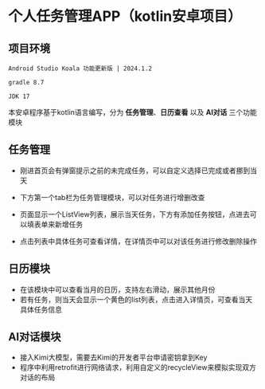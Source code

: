 # 个人任务管理APP（kotlin安卓项目）

## 项目环境

`Android Studio Koala 功能更新版 | 2024.1.2`

`gradle 8.7`

`JDK 17`

本安卓程序基于kotlin语言编写，分为 **任务管理**、**日历查看** 以及 **AI对话** 三个功能模块

## 任务管理

- 刚进首页会有弹窗提示之前的未完成任务，可以自定义选择已完成或者挪到当天

- 下方第一个tab栏为任务管理模块，可以对任务进行增删改查
- 页面显示一个ListView列表，展示当天任务，下方有添加任务按钮，点进去可以填表单来新增任务
- 点击列表中具体任务可查看详情，在详情页中可以对该任务进行修改删除操作



## 日历模块

- 在该模块中可以查看当月的日历，支持左右滑动，展示其他月份
- 若有任务，则当天会显示一个黄色的list列表，点击进入详情页，可查看当天具体任务信息



## AI对话模块

- 接入Kimi大模型，需要去Kimi的开发者平台申请密钥拿到Key
- 程序中利用retrofit进行网络请求，利用自定义的recycleView来模拟实现双方对话的布局

